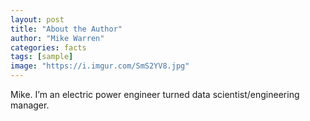 ```yaml
---
layout: post
title: "About the Author"
author: "Mike Warren"
categories: facts
tags: [sample]
image: "https://i.imgur.com/SmS2YV8.jpg"
---
```



Mike. I’m an electric power engineer turned data scientist/engineering manager.
